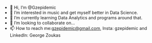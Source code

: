 - 👋 Hi, I’m @Gzepidemic
- 👀 I’m interested in music and get myself better in Data Science.
- 🌱 I’m currently learning Data Analytics and programs around that.
- 💞️ I’m looking to collaborate on...
- 📫 How to reach me:gzepidemic@gmail.com, Insta: gzepidemic and LinkedIn: George Zoukas

<!---
Gzepidemic/Gzepidemic is a ✨ special ✨ repository because its `README.md` (this file) appears on your GitHub profile.
You can click the Preview link to take a look at your changes.
--->
